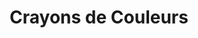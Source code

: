 ---
title: "Crayons de Couleurs"
url: /le-perreux-sur-marne/crayons-de-couleurs/
shop: vêtements
---